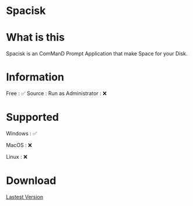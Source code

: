 # Spacisk

# What is this
Spacisk is an ComManD Prompt Application
that make Space for your Disk.

# Information
Free : ✅
Source : 
Run as Administrator : ❌


# Supported

Windows : ✅

MacOS : ❌

Linux : ❌


# Download

[Lastest Version](https://github.com/N0ub4x/Spacisk/releases/lastest)
